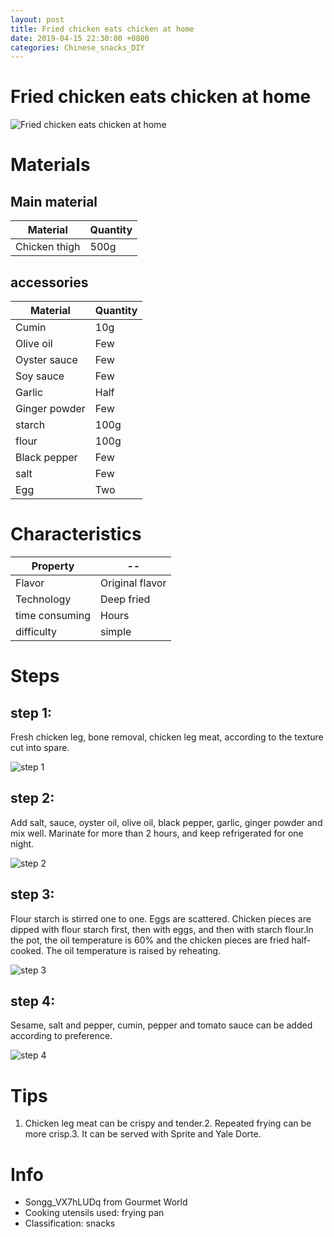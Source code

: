 ```yaml
---
layout: post
title: Fried chicken eats chicken at home
date: 2019-04-15 22:30:00 +0800
categories: Chinese_snacks_DIY
---
```


# Fried chicken eats chicken at home

![Fried chicken eats chicken at home]({{site.baseurl}}/img/412170/412170.jpg)

# Materials


## Main material

Material|Quantity
--|--
Chicken thigh|500g

## accessories

Material|Quantity
--|--
Cumin|10g
Olive oil|Few
Oyster sauce|Few
Soy sauce|Few
Garlic|Half
Ginger powder|Few
starch|100g
flour|100g
Black pepper|Few
salt|Few
Egg|Two

# Characteristics

Property|--
--|--
Flavor|Original flavor
Technology|Deep fried
time consuming|Hours
difficulty|simple

# Steps

## step 1:

Fresh chicken leg, bone removal, chicken leg meat, according to the texture cut into spare.

![step 1]({{site.baseurl}}/img/412170/1.jpg)

## step 2:

Add salt, sauce, oyster oil, olive oil, black pepper, garlic, ginger powder and mix well. Marinate for more than 2 hours, and keep refrigerated for one night.

![step 2]({{site.baseurl}}/img/412170/2.jpg)

## step 3:

Flour starch is stirred one to one. Eggs are scattered. Chicken pieces are dipped with flour starch first, then with eggs, and then with starch flour.In the pot, the oil temperature is 60% and the chicken pieces are fried half-cooked. The oil temperature is raised by reheating.

![step 3]({{site.baseurl}}/img/412170/3.jpg)

## step 4:

Sesame, salt and pepper, cumin, pepper and tomato sauce can be added according to preference.

![step 4]({{site.baseurl}}/img/412170/4.jpg)

# Tips

1. Chicken leg meat can be crispy and tender.2. Repeated frying can be more crisp.3. It can be served with Sprite and Yale Dorte.

# Info

- Songg_VX7hLUDq from Gourmet World
- Cooking utensils used: frying pan
- Classification: snacks